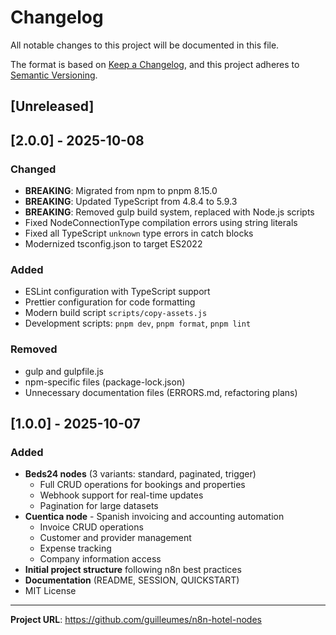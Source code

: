# Changelog

All notable changes to this project will be documented in this file.

The format is based on [Keep a Changelog](https://keepachangelog.com/en/1.0.0/),
and this project adheres to [Semantic Versioning](https://semver.org/spec/v2.0.0.html).

## [Unreleased]

## [2.0.0] - 2025-10-08

### Changed
- **BREAKING**: Migrated from npm to pnpm 8.15.0
- **BREAKING**: Updated TypeScript from 4.8.4 to 5.9.3
- **BREAKING**: Removed gulp build system, replaced with Node.js scripts
- Fixed NodeConnectionType compilation errors using string literals
- Fixed all TypeScript `unknown` type errors in catch blocks
- Modernized tsconfig.json to target ES2022

### Added
- ESLint configuration with TypeScript support
- Prettier configuration for code formatting
- Modern build script `scripts/copy-assets.js`
- Development scripts: `pnpm dev`, `pnpm format`, `pnpm lint`

### Removed
- gulp and gulpfile.js
- npm-specific files (package-lock.json)
- Unnecessary documentation files (ERRORS.md, refactoring plans)

## [1.0.0] - 2025-10-07

### Added
- **Beds24 nodes** (3 variants: standard, paginated, trigger)
  - Full CRUD operations for bookings and properties
  - Webhook support for real-time updates
  - Pagination for large datasets
- **Cuentica node** - Spanish invoicing and accounting automation
  - Invoice CRUD operations
  - Customer and provider management
  - Expense tracking
  - Company information access
- **Initial project structure** following n8n best practices
- **Documentation** (README, SESSION, QUICKSTART)
- MIT License

---

**Project URL**: https://github.com/guilleumes/n8n-hotel-nodes
